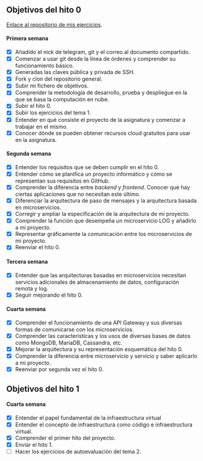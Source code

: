 ## Objetivos del hito 0

[Enlace al repositorio de mis ejercicios](https://github.com/lidiasm/EjerciciosCC.git).

#### Primera semana

- [x] Añadido el nick de telegram, git y el correo al documento compartido.
- [x] Comenzar a usar git desde la línea de órdenes y comprender su funcionamiento básico.
- [x] Generadas las claves pública y privada de SSH.
- [x] Fork y clon del repositorio general.
- [x] Subir mi fichero de objetivos.
- [x] Comprender la metodología de desarrollo, prueba y despliegue en la que se basa la computación en nube.
- [x] Subir el hito 0.
- [x] Subir los ejercicios del tema 1.
- [x] Entender en qué consiste el proyecto de la asignatura y comenzar a trabajar en el mismo.
- [x] Conocer dónde se pueden obtener recursos cloud gratuitos para usar en la asignatura.

#### Segunda semana

- [x] Entender los requisitos que se deben cumplir en el hito 0.
- [x] Entender cómo se planifica un proyecto informático y cómo se representan sus requisitos en GitHub.
- [x] Comprender la diferencia entre *backend* y *frontend*. Conocer que hay ciertas aplicaciones que no necesitan este último.
- [x] Diferenciar la arquitectura de paso de mensajes y la arquitectura basada en microservicios.
- [x] Corregir y ampliar la especificación de la arquitectura de mi proyecto.
- [x] Comprender la función que desempeña un microservicio LOG y añadirlo a mi proyecto.
- [x] Representar gráficamente la comunicación entre los microservicios de mi proyecto.
- [x] Reenviar el hito 0.

#### Tercera semana

- [x] Entender que las arquitecturas basadas en microservicios necesitan servicios adicionales de almacenamiento de datos, configuración remota y log.
- [x] Seguir mejorando el hito 0.

#### Cuarta semana

- [x] Comprender el funcionamiento de una API Gateway y sus diversas formas de comunicarse con los microservicios.
- [x] Comprender las características y los usos de diversas bases de datos como MongoDB, MariaDB, Cassandra, etc.
- [x] Mejorar la arquitectura y su representación esquemática del hito 0.
- [x] Comprender la diferencia entre microservicio y servicio y saber aplicarlo a mi proyecto.
- [x] Reenviar por segunda vez el hito 0.

## Objetivos del hito 1

#### Cuarta semana

- [x] Entender el papel fundamental de la infraestructura virtual
- [x] Entender el concepto de infraestructura como código e infraestructura virtual.
- [x] Comprender el primer hito del proyecto.
- [x] Enviar el hito 1.
- [ ] Hacer los ejercicios de autoevaluación del tema 2.
